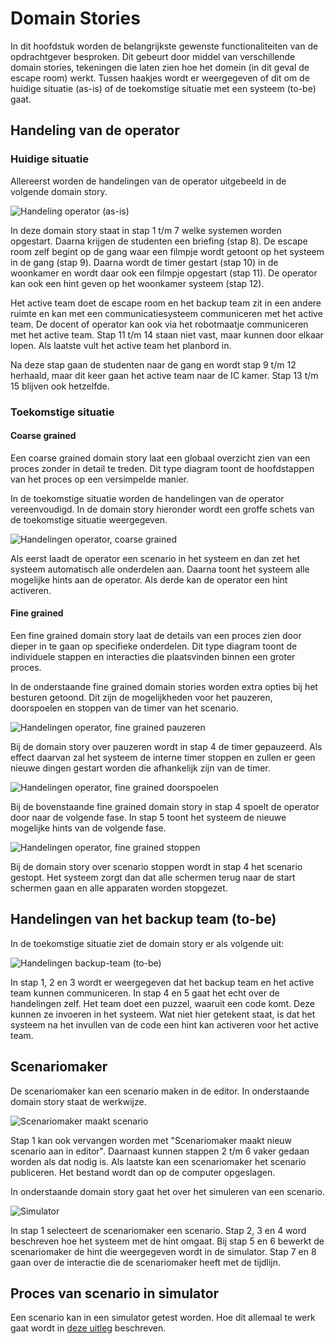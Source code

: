 # Domain Stories

In dit hoofdstuk worden de belangrijkste gewenste functionaliteiten van de opdrachtgever besproken.
Dit gebeurt door middel van verschillende domain stories, tekeningen die laten zien hoe het domein (in dit geval de escape room) werkt.
Tussen haakjes wordt er weergegeven of dit om de huidige situatie (as-is) of de toekomstige situatie met een systeem (to-be) gaat.

## Handeling van de operator
### Huidige situatie
Allereerst worden de handelingen van de operator uitgebeeld in de volgende domain story.  

![Handeling operator (as-is)](../pictures/domain-stories/Handelingen%20operator%20(as%20is)_2025-04-23.png)

In deze domain story staat in stap 1 t/m 7 welke systemen worden opgestart.
Daarna krijgen de studenten een briefing (stap 8). 
De escape room zelf begint op de gang waar een filmpje wordt getoont op het systeem in de gang (stap 9).
Daarna wordt de timer gestart (stap 10) in de woonkamer en wordt daar ook een filmpje opgestart (stap 11).
De operator kan ook een hint geven op het woonkamer systeem (stap 12).

Het active team doet de escape room en het backup team zit in een andere ruimte en kan met een communicatiesysteem communiceren met het active team.
De docent of operator kan ook via het robotmaatje communiceren met het active team. Stap 11 t/m 14 staan niet vast, maar kunnen door elkaar lopen.
Als laatste vult het active team het planbord in.

Na deze stap gaan de studenten naar de gang en wordt stap 9 t/m 12 herhaald, maar dit keer gaan het active team naar de IC kamer.
Stap 13 t/m 15 blijven ook hetzelfde.

### Toekomstige situatie
#### Coarse grained

Een coarse grained domain story laat een globaal overzicht zien van een proces zonder in detail te treden. Dit type
diagram toont de hoofdstappen van het proces op een versimpelde manier.

In de toekomstige situatie worden de handelingen van de operator vereenvoudigd. 
In de domain story hieronder wordt een groffe schets van de toekomstige situatie weergegeven.

![Handelingen operator, coarse grained](../pictures/domain-stories/Coarse%20grained%20hints%20tonen%20(to%20be).png)

Als eerst laadt de operator een scenario in het systeem en dan zet het systeem automatisch alle onderdelen aan.
Daarna toont het systeem alle mogelijke hints aan de operator.
Als derde kan de operator een hint activeren.

#### Fine grained

Een fine grained domain story laat de details van een proces zien door dieper in te gaan op specifieke onderdelen. Dit
type diagram toont de individuele stappen en interacties die plaatsvinden binnen een groter proces.

In de onderstaande fine grained domain stories worden extra opties bij het besturen getoond.
Dit zijn de mogelijkheden voor het pauzeren, doorspoelen en stoppen van de timer van het scenario.

![Handelingen operator, fine grained pauzeren](../pictures/domain-stories/Fine%20grained%20hints%20tonen,%20pauzeren%20(to%20be).png)

Bij de domain story over pauzeren wordt in stap 4 de timer gepauzeerd.
Als effect daarvan zal het systeem de interne timer stoppen en zullen er geen nieuwe dingen gestart worden die afhankelijk zijn van de timer.

![Handelingen operator, fine grained doorspoelen](../pictures/domain-stories/Fine%20grained%20hints%20tonen,%20doorspoelen%20(to%20be).png)

Bij de bovenstaande fine grained domain story in stap 4 spoelt de operator door naar de volgende fase.
In stap 5 toont het systeem de nieuwe mogelijke hints van de volgende fase.

![Handelingen operator, fine grained stoppen](../pictures/domain-stories/Fine%20grained%20hints%20tonen,%20stoppen%20(to%20be).png)

Bij de domain story over scenario stoppen wordt in stap 4 het scenario gestopt.
Het systeem zorgt dan dat alle schermen terug naar de start schermen gaan en alle apparaten worden stopgezet.

## Handelingen van het backup team (to-be)

In de toekomstige situatie ziet de domain story er als volgende uit:

![Handelingen backup-team (to-be)](../pictures/domain-stories/Handelingen%20backupteam%20(to%20be)_2025-04-23.png)

In stap 1, 2 en 3 wordt er weergegeven dat het backup team en het active team kunnen communiceren.
In stap 4 en 5 gaat het echt over de handelingen zelf. 
Het team doet een puzzel, waaruit een code komt.
Deze kunnen ze invoeren in het systeem.
Wat niet hier getekent staat, is dat het systeem na het invullen van de code een hint kan activeren voor het active team.

## Scenariomaker

De scenariomaker kan een scenario maken in de editor. 
In onderstaande domain story staat de werkwijze.

![Scenariomaker maakt scenario](../pictures/domain-stories/egon/Fine%20grained%20scenariomaker%20maakt%20scenario%20(to%20be).egn.svg)

Stap 1 kan ook vervangen worden met "Scenariomaker maakt nieuw scenario aan in editor".
Daarnaast kunnen stappen 2 t/m 6 vaker gedaan worden als dat nodig is.
Als laatste kan een scenariomaker het scenario publiceren.
Het bestand wordt dan op de computer opgeslagen.

In onderstaande domain story gaat het over het simuleren van een scenario.

![Simulator](../pictures/domain-stories/egon/Simulator%20(to%20be).egn.svg)

In stap 1 selecteert de scenariomaker een scenario.
Stap 2, 3 en 4 word beschreven hoe het systeem met de hint omgaat.
Bij stap 5 en 6 bewerkt de scenariomaker de hint die weergegeven wordt in de simulator.
Stap 7 en 8 gaan over de interactie die de scenariomaker heeft met de tijdlijn.

## Proces van scenario in simulator

Een scenario kan in een simulator getest worden. Hoe dit allemaal te werk gaat wordt in [deze uitleg](../../onderzoeken/scenario%20in%20simulator/Uitleg.md) beschreven.
